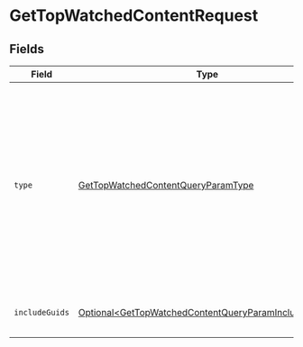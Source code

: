 # GetTopWatchedContentRequest


## Fields

| Field                                                                                                                                                                                        | Type                                                                                                                                                                                         | Required                                                                                                                                                                                     | Description                                                                                                                                                                                  | Example                                                                                                                                                                                      |
| -------------------------------------------------------------------------------------------------------------------------------------------------------------------------------------------- | -------------------------------------------------------------------------------------------------------------------------------------------------------------------------------------------- | -------------------------------------------------------------------------------------------------------------------------------------------------------------------------------------------- | -------------------------------------------------------------------------------------------------------------------------------------------------------------------------------------------- | -------------------------------------------------------------------------------------------------------------------------------------------------------------------------------------------- |
| `type`                                                                                                                                                                                       | [GetTopWatchedContentQueryParamType](../../models/operations/GetTopWatchedContentQueryParamType.md)                                                                                          | :heavy_check_mark:                                                                                                                                                                           | The type of media to retrieve or filter by.<br/>1 = movie<br/>2 = show<br/>3 = season<br/>4 = episode<br/>E.g. A movie library will not return anything with type 3 as there are no seasons for movie libraries<br/> | 2                                                                                                                                                                                            |
| `includeGuids`                                                                                                                                                                               | [Optional\<GetTopWatchedContentQueryParamIncludeGuids>](../../models/operations/GetTopWatchedContentQueryParamIncludeGuids.md)                                                               | :heavy_minus_sign:                                                                                                                                                                           | Adds the Guid object to the response<br/>                                                                                                                                                    | 1                                                                                                                                                                                            |